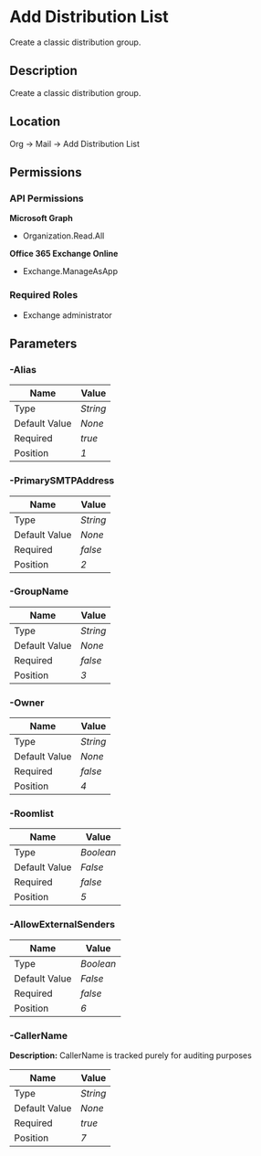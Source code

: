 # Add Distribution List

Create a classic distribution group.

## Description

Create a classic distribution group.

## Location

Org &rarr; Mail &rarr; Add Distribution List

## Permissions

### API Permissions

**Microsoft Graph**
- Organization.Read.All

**Office 365 Exchange Online**
- Exchange.ManageAsApp

### Required Roles

- Exchange administrator

## Parameters

### -Alias

| Name | Value |
|---|---|
| Type | _String_ |
| Default Value | _None_ |
| Required | _true_ |
| Position | _1_ |

### -PrimarySMTPAddress

| Name | Value |
|---|---|
| Type | _String_ |
| Default Value | _None_ |
| Required | _false_ |
| Position | _2_ |

### -GroupName

| Name | Value |
|---|---|
| Type | _String_ |
| Default Value | _None_ |
| Required | _false_ |
| Position | _3_ |

### -Owner

| Name | Value |
|---|---|
| Type | _String_ |
| Default Value | _None_ |
| Required | _false_ |
| Position | _4_ |

### -Roomlist

| Name | Value |
|---|---|
| Type | _Boolean_ |
| Default Value | _False_ |
| Required | _false_ |
| Position | _5_ |

### -AllowExternalSenders

| Name | Value |
|---|---|
| Type | _Boolean_ |
| Default Value | _False_ |
| Required | _false_ |
| Position | _6_ |

### -CallerName

**Description:** CallerName is tracked purely for auditing purposes 

| Name | Value |
|---|---|
| Type | _String_ |
| Default Value | _None_ |
| Required | _true_ |
| Position | _7_ |


